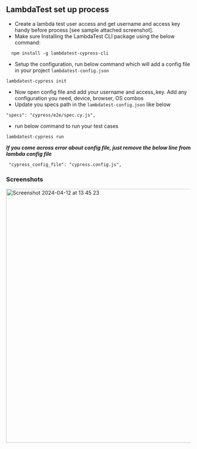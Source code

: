 ## LambdaTest set up process

- Create a lambda test user access and get username and access key handy before process [see sample attached screenshot].
- Make sure Installing the LambdaTest CLI package using the below command:

```
  npm install -g lambdatest-cypress-cli
```

- Setup the configuration, run below command which will add a config file in your project `lambdatest-config.json`

```
lambdatest-cypress init
```

- Now open config file and add your username and access_key. Add any configuration you need, device, browser, OS combos
- Update you specs path in the `lambdatest-config.json` like below

```
"specs": "cypress/e2e/spec.cy.js",
```

- run below command to run your test cases

```
lambdatest-cypress run
```

**_If you come across error about config file, just remove the below line from lambda config file_**

` "cypress_config_file": "cypress.config.js",`

### Screenshots

<img width="693" alt="Screenshot 2024-04-12 at 13 45 23" src="https://github.com/Prasadkfsc01/process-Documentations/assets/98956122/756bc9b2-14b6-4c24-8223-6a6708327b9c">
